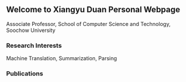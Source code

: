 ## Welcome to Xiangyu Duan Personal Webpage

Associate Professor, School of Computer Science and Technology, Soochow University

### Research Interests

Machine Translation, Summarization, Parsing

### Publications


